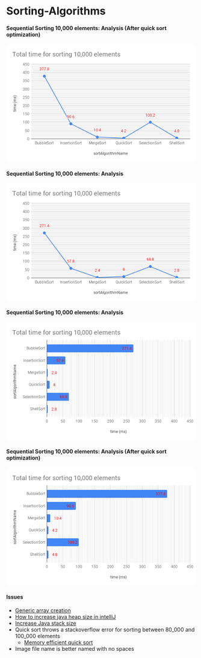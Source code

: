 # Sorting-Algorithms 

#### Sequential Sorting 10,000 elements: Analysis (After quick sort optimization)
![10,000 elements2](src/main/resources/10,000-elements-after-quick-sort-optimization-2.png?raw=true)

#### Sequential Sorting 10,000 elements: Analysis
![10,000 elements2](src/main/resources/10000-elements-sequential-2.png?raw=true)

#### Sequential Sorting 10,000 elements: Analysis
![10,000 elements1](src/main/resources/10000-elements-sequential-1.png?raw=true)

#### Sequential Sorting 10,000 elements: Analysis (After quick sort optimization)
![10,000 elements1](src/main/resources/10,000-elements-after-quick-sort-optimization-1.png?raw=true)



#### Issues
* [Generic array creation](https://stackoverflow.com/questions/7131652/generic-array-creation-error/23034391)
* [How to increase java heap size in intelliJ](https://www.jetbrains.com/help/idea/increasing-memory-heap.html)
* [Increase Java stack size](https://stackoverflow.com/questions/3700459/how-to-increase-the-java-stack-size)
* Quick sort throws a stackoverflow error for sorting between 80_000 and 100_000 elements
    * [Memory efficient quick sort](https://stackoverflow.com/questions/33884057/quick-sort-stackoverflow-error-for-large-arrays)
* Image file name is better named with no spaces
